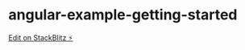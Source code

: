 # angular-example-getting-started

[Edit on StackBlitz ⚡️](https://stackblitz.com/edit/angular-ivy-ksuyah)